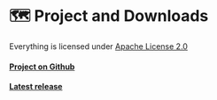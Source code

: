 # 🗺 Project and Downloads

Everything is licensed under [Apache License 2.0](https://github.com/proofrock/snapkup/blob/main/LICENSE)

#### [Project on Github](https://github.com/proofrock/snapkup)

#### [Latest release](https://github.com/proofrock/snapkup/releases/tag/v0.3.1)
